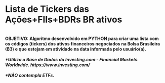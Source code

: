 # Lista de Tickers das Ações+FIIs+BDRs BR ativos
<br>
<b>OBJETIVO: Algoritmo desenvolvido em PYTHON para criar uma lista com os códigos (tickers) dos ativos financeiros negociados na Bolsa Brasileira (B3) e que estejam em atividade na data informada pelo usuário(a).</b>
<br><br>
<b><i>*Utiliza a Base de Dados da Investing.com - Financial Markets Worldwide. https://www.investing.com/</i></b>
<br><br>
<b><i>*NÃO contempla ETFs.</i></b>
